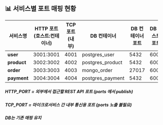 
## 📊 서비스별 포트 매핑 현황

| 서비스명        | HTTP 포트 (호스트:컨테이너) | TCP 포트 (내부) | DB 컨테이너           | DB 컨테이너 포트 | DB 호스트 포트 |
| ----------- | ------------------ | ----------- | ----------------- | ---------- | --------- |
| **user**    | 3001:3001          | 4001        | postgres\_user    | 5432       | 6001      |
| **product** | 3002:3002          | 4002        | postgres\_product | 5432       | 6002      |
| **order**   | 3003:3003          | 4003        | mongo\_order      | 27017      | 6003      |
| **payment** | 3004:3004          | 4004        | postgres\_payment | 5432       | 6004      |


##### HTTP_PORT = 외부에서 접근할 REST API 포트 (ports 에서 publish)

##### TCP_PORT = 마이크로서비스 간 내부 통신용 포트 (ports 노출 불필요)

##### DB는 기존 매핑 유지